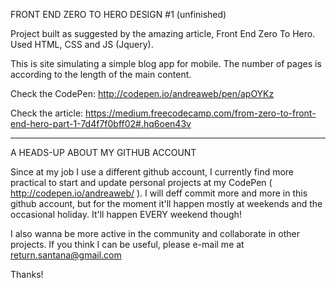FRONT END ZERO TO HERO DESIGN #1 (unfinished)

Project built as suggested by the amazing article, Front End Zero To Hero. Used HTML, CSS and JS (Jquery).

This is site simulating a simple blog app for mobile. The number of pages is according to the length of the main content.

Check the CodePen: http://codepen.io/andreaweb/pen/apOYKz

Check the article: https://medium.freecodecamp.com/from-zero-to-front-end-hero-part-1-7d4f7f0bff02#.hq6oen43v

--------------------


A HEADS-UP ABOUT MY GITHUB ACCOUNT

Since at my job I use a different github account, I currently find more practical to start and update personal projects at my CodePen ( http://codepen.io/andreaweb/ ). I will deff commit more and more in this github account, but for the moment it'll happen mostly at weekends and the occasional holiday. It'll happen EVERY weekend though!

I also wanna be more active in the community and collaborate in other projects. If you think I can be useful, please e-mail me at return.santana@gmail.com

Thanks!
